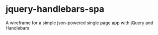 # jquery-handlebars-spa
A wireframe for a simple json-powered single page app with jQuery and Handlebars
